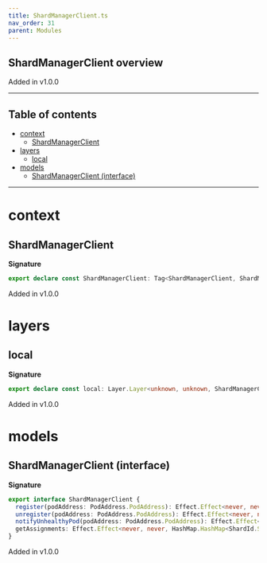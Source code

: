 ```yaml
---
title: ShardManagerClient.ts
nav_order: 31
parent: Modules
---
```


## ShardManagerClient overview

Added in v1.0.0

---

<h2 class="text-delta">Table of contents</h2>

- [context](#context)
  - [ShardManagerClient](#shardmanagerclient)
- [layers](#layers)
  - [local](#local)
- [models](#models)
  - [ShardManagerClient (interface)](#shardmanagerclient-interface)

---

# context

## ShardManagerClient

**Signature**

```ts
export declare const ShardManagerClient: Tag<ShardManagerClient, ShardManagerClient>
```

Added in v1.0.0

# layers

## local

**Signature**

```ts
export declare const local: Layer.Layer<unknown, unknown, ShardManagerClient>
```

Added in v1.0.0

# models

## ShardManagerClient (interface)

**Signature**

```ts
export interface ShardManagerClient {
  register(podAddress: PodAddress.PodAddress): Effect.Effect<never, never, void>
  unregister(podAddress: PodAddress.PodAddress): Effect.Effect<never, never, void>
  notifyUnhealthyPod(podAddress: PodAddress.PodAddress): Effect.Effect<never, never, void>
  getAssignments: Effect.Effect<never, never, HashMap.HashMap<ShardId.ShardId, Option.Option<PodAddress.PodAddress>>>
}
```

Added in v1.0.0

